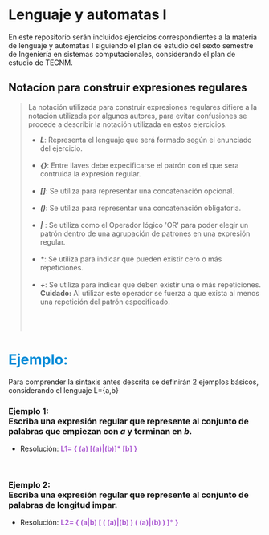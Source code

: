 # Lenguaje y automatas I

En este repositorio serán incluidos ejercicios correspondientes a la materia de lenguaje y automatas I
siguiendo el plan de estudio del sexto semestre de Ingeniería en sistemas computacionales, considerando el plan de 
estudio de TECNM.

## Notacíon para construir expresiones regulares

>La notación utilizada para construir expresiones regulares difiere a la notación utilizada por algunos
autores, para evitar confusiones se procede a describir la notación utilizada en estos ejercicios.
>
>- ***L***: Representa el lenguaje que será formado según el enunciado del ejercicio.
<br><br>
>- ***{}***: Entre llaves debe expecificarse el patrón con el que sera contruida la expresión regular.
<br><br>
>- ***[]***: Se utiliza para representar una concatenación opcional.
<br><br>
> - ***()***: Se utiliza para representar una concatenación obligatoria.
<br><br>
>- ***|*** : Se utiliza como el Operador lógico 'OR' para poder elegir un patrón dentro de una agrupación de patrones en una expresión regular.
<br><br>
>- ***\****: Se utiliza para indicar que pueden existir cero o más repeticiones.
<br><br>
>- ***+***: Se utiliza para indicar que deben existir una o más repeticiones. **Cuidado:** Al utilizar este operador se fuerza a que exista al menos una repetición del patrón especificado.
<br><br><br><br>
# <span style="color:#008BD8;">Ejemplo:</span>
Para comprender la sintaxis antes descrita se definirán 2 ejemplos básicos, considerando el lenguaje L={a,b}

### **Ejemplo 1:** <br>Escriba una expresión regular que represente al conjunto de palabras que empiezan con *a* y terminan en *b*.
- Resolución: <span style="color:#AE5FD3; font-weight:bold;" >L1= { (a) [(a)|(b)]* [b] }</span>

<br>

### **Ejemplo 2:** <br>Escriba una expresión regular que represente al conjunto de palabras de longitud impar.
- Resolución:  <span style="color:#AE5FD3; font-weight:bold;" >L2= { (a|b) [ ( (a)|(b) ) ( (a)|(b) ) ]* } </span>



